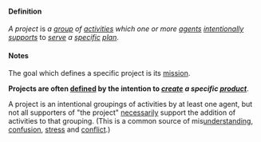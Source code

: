 #### Definition

*A project* is *a [group](https://github.com/gcassel/Modular-Organizing-Terminology/blob/master/terms/group.md) of [activities](https://github.com/gcassel/Modular-Organizing-Terminology/blob/master/terms/activity.md) which one or more [agents](https://github.com/gcassel/Modular-Organizing-Terminology/blob/master/terms/agent.md) [intentionally](https://github.com/gcassel/Modular-Organizing-Terminology/blob/master/terms/intend.md) [supports](https://github.com/gcassel/Modular-Organizing-Terminology/blob/master/terms/support.md)* to *[serve](https://github.com/gcassel/Modular-Organizing-Terminology/blob/master/terms/serve.md) a [specific](https://github.com/gcassel/Modular-Organizing-Terminology/blob/master/terms/specific.md) [plan](https://github.com/gcassel/Modular-Organizing-Terminology/blob/master/terms/plan.md)*.

#### Notes

The goal which defines a specific project is its [mission](https://github.com/gcassel/Modular-Organizing-Terminology/blob/master/terms/mission.md).

**Projects are often [defined](https://github.com/gcassel/Modular-Organizing-Terminology/blob/master/terms/define.md) by the intention to *[create](https://github.com/gcassel/Modular-Organizing-Terminology/blob/master/terms/create.md) a specific [product](https://github.com/gcassel/Modular-Organizing-Terminology/blob/master/terms/produce.md)***.

A project is an intentional groupings of activities by at least one agent, but not all supporters of "the project" [necessarily](https://github.com/gcassel/Modular-Organizing-Terminology/blob/master/terms/require.md) support the addition of activities to that grouping.  (This is a common source of mis[understanding](https://github.com/gcassel/Modular-Organizing-Terminology/blob/master/terms/understand.md), [confusion](https://github.com/gcassel/Modular-Organizing-Terminology/blob/master/terms/confuse.md), [stress](https://github.com/gcassel/Modular-Organizing-Terminology/blob/master/terms/stress.md) and [conflict](https://github.com/gcassel/Modular-Organizing-Terminology/blob/master/terms/conflict.md).)
